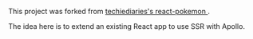 This project was forked from [techiediaries's react-pokemon ](https://github.com/techiediaries/react-pokemon).

The idea here is to extend an existing React app to use SSR with Apollo.